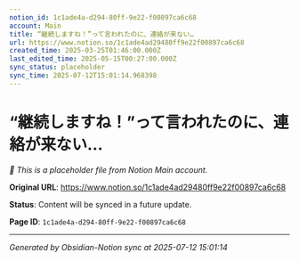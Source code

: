 ```yaml
---
notion_id: 1c1ade4a-d294-80ff-9e22-f00897ca6c68
account: Main
title: “継続しますね！”って言われたのに、連絡が来ない…
url: https://www.notion.so/1c1ade4ad29480ff9e22f00897ca6c68
created_time: 2025-03-25T01:46:00.000Z
last_edited_time: 2025-05-15T00:27:00.000Z
sync_status: placeholder
sync_time: 2025-07-12T15:01:14.968398
---
```


# “継続しますね！”って言われたのに、連絡が来ない…

*🔄 This is a placeholder file from Notion Main account.*

**Original URL**: https://www.notion.so/1c1ade4ad29480ff9e22f00897ca6c68

**Status**: Content will be synced in a future update.

**Page ID**: `1c1ade4a-d294-80ff-9e22-f00897ca6c68`

---

*Generated by Obsidian-Notion sync at 2025-07-12 15:01:14*
